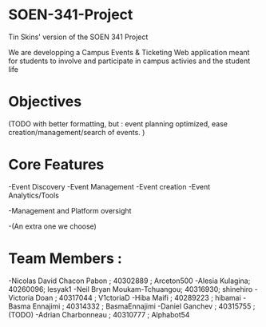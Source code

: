 # SOEN-341-Project
Tin Skins' version of the SOEN 341 Project

We are developping a Campus Events & Ticketing Web application meant for students to involve and participate in campus activies and the student life

# Objectives
(TODO with better formatting, but : event planning optimized, ease creation/management/search of events. )

# Core Features
-Event Discovery
-Event Management
-Event creation
-Event Analytics/Tools

-Management and Platform oversight

-(An extra one we choose)

# Team Members : 
-Nicolas David Chacon Pabon ; 40302889 ; Arceton500
-Alesia Kulagina; 40260096; lesyak1
-Neil Bryan Moukam-Tchuangou; 40316930; shinehiro
-Victoria Doan ; 40317044 ; V1ctoriaD
-Hiba Maifi ; 40289223 ; hibamai
-Basma Ennajimi ; 40314332 ; BasmaEnnajimi
-Daniel Ganchev ; 40315755 ; (TODO)
-Adrian Charbonneau ; 40310777 ; Alphabot54
